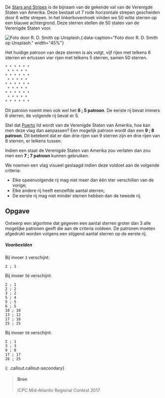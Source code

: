De <a href="https://nl.wikipedia.org/wiki/Vlag_van_de_Verenigde_Staten" target="_blank">Stars and Stripes</a> is de bijnaam van de gekende val van de Verenigde Staten van Amerika. Deze bestaat uit 7 rode horizontale strepen gescheiden door 6 witte strepen. In het linkerbovenhoek vinden we 50 witte sterren op een blauwe achtergrond. Deze sterren stellen de 50 staten van de Verenigde Staten voor.

![Foto door R. D. Smith op Unsplash.](media/R_D_Smith.jpg "Foto door R. D. Smith op Unsplash."){:data-caption="Foto door R. D. Smith op Unsplash." width="45%"}

Het huidige patroon van deze sterren is als volgt, vijf rijen met telkens 6 sterren en ertussen vier rijen met telkens 5 sterren, samen 50 sterren.

```
* * * * * *
 * * * * *
* * * * * *
 * * * * *
* * * * * *
 * * * * *
* * * * * *
 * * * * *
* * * * * *
```

Dit patroon noemt men ook wel het **6 ; 5 patroon**. De eerste rij bevat immers 6 sterren, de volgende rij bevat er 5.

Stel dat <a href="https://nl.wikipedia.org/wiki/Puerto_Rico" target="_blank">Puerto</a> lid wordt van de Verenigde Staten van Amerika, hoe kan men deze vlag dan aanpassen? Een mogelijk patroon wordt dan een **9 ; 8 patroon**. Dit betekent dat er dan drie rijen van 9 sterren zijn en drie rijen van 8 sterren, er telkens tussen.

Indien een staat de Verenigde Staten van Amerika zou verlaten dan zou men een **7 ; 7 patroon** kunnen gebruiken.


We noemen een vlag visueel geslaagd indien deze voldoet aan de volgende criteria:

- Elke opeenvolgende rij mag niet meer dan één ster verschillen van de vorige;
- Elke andere rij heeft eenzelfde aantal sterren;
- De eerste rij mag niet minder sterren hebben dan de tweede rij.

## Opgave

Ontwerp een algoritme dat gegeven een aantal sterren groter dan 3 alle mogelijke patronen geeft die aan de criteria voldoen. De patronen moeten afgedrukt worden volgens een stijgend aantal sterren op de eerste rij.

##### Voorbeelden

Bij invoer `3` verschijnt:
```
2 ; 1
```

Bij invoer `50` verschijnt:
```
2 ; 1
2 ; 2
3 ; 2
5 ; 4
5 ; 5
6 ; 5
10 ; 10
13 ; 12
17 ; 16
25 ; 25
```

Bij invoer `50` verschijnt:
```
2 ; 1
3 ; 3
9 ; 8
17 ; 17
26 ; 25
```

{: .callout.callout-secondary}
>#### Bron
> ICPC Mid-Atlantic Regional Contest 2017